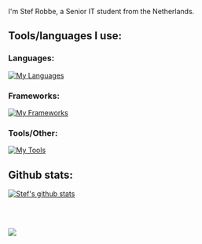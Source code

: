 I'm Stef Robbe, a Senior IT student from the Netherlands.

## Tools/languages I use:

### Languages:

[![My Languages](https://skillicons.dev/icons?i=py,cs,rust,go,ansible,bash,pwsh,java,ts&theme=light
)](https://skillicons.dev)

### Frameworks:

[![My Frameworks](https://skillicons.dev/icons?i=spring,react,vue&theme=light
)](https://skillicons.dev)

### Tools/Other:

[![My Tools](https://skillicons.dev/icons?i=vscode,vim,visualstudio,mongodb,azure&theme=light
)](https://skillicons.dev)

## Github stats:

<a href="https://github.com/stef16robbe/github-readme-stats"><img align="center" src="https://github-readme-stats.vercel.app/api?username=stef16robbe&show_icons=true&include_all_commits=true&theme=buefy&hide_border=true" alt="Stef's github stats" /></a>

<br />
<br />

<a href="https://github.com/Stef16Robbe/github-readme-stats"><img align="center" src="https://github-readme-stats.vercel.app/api/top-langs/?username=Stef16Robbe&layout=compact&theme=buefy&hide_border=true" /></a>
